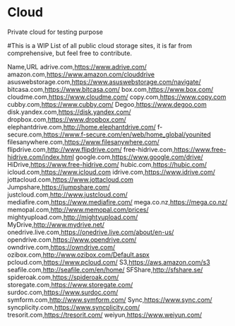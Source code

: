 # Cloud
Private cloud for testing purpose

#This is a WIP List of all public cloud storage sites, it is far from comprehensive, but feel free to contribute.

Name,URL 
adrive.com,https://www.adrive.com/ 
amazon.com,https://www.amazon.com/clouddrive 
asuswebstorage.com,https://www.asuswebstorage.com/navigate/ 
bitcasa.com,https://www.bitcasa.com/ 
box.com,https://www.box.com/ 
cloudme.com,https://www.cloudme.com/ 
copy.com,https://www.copy.com 
cubby.com,https://www.cubby.com/ 
Degoo,https://www.degoo.com 
disk.yandex.com,https://disk.yandex.com/ 
dropbox.com,https://www.dropbox.com/ 
elephantdrive.com,http://home.elephantdrive.com/ 
f-secure.com,https://www.f-secure.com/en/web/home_global/younited 
filesanywhere.com,https://www.filesanywhere.com/ 
flipdrive.com,http://www.flipdrive.com/ 
free-hidrive.com,https://www.free-hidrive.com/index.html 
google.com,https://www.google.com/drive/ 
HiDrive,https://www.free-hidrive.com/ 
hubic.com,https://hubic.com/ 
icloud.com,https://www.icloud.com 
idrive.com,https://www.idrive.com/ 
jottacloud.com,https://www.jottacloud.com 
Jumpshare,https://jumpshare.com/ 
justcloud.com,http://www.justcloud.com/ 
mediafire.com,https://www.mediafire.com/ 
mega.co.nz,https://mega.co.nz/ 
memopal.com,http://www.memopal.com/prices/ 
mightyupload.com,http://mightyupload.com/ 
MyDrive,http://www.mydrive.net/ 
onedrive.live.com,https://onedrive.live.com/about/en-us/ 
opendrive.com,https://www.opendrive.com/ 
owndrive.com,https://owndrive.com/ 
ozibox.com,http://www.ozibox.com/Default.aspx 
pcloud.com,https://www.pcloud.com/ 
S3,https://aws.amazon.com/s3 
seafile.com,http://seafile.com/en/home/ 
SFShare,http://sfshare.se/ 
spideroak.com,https://spideroak.com/ 
storegate.com,https://www.storegate.com/ 
surdoc.com,https://www.surdoc.com/ 
symform.com,http://www.symform.com/ 
Sync,https://www.sync.com/ 
syncplicity.com,https://www.syncplicity.com/ 
tresorit.com,https://tresorit.com/ 
weiyun,https://www.weiyun.com/

